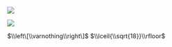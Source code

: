![](https://www.nta.go.jp/tmp/28337857-ae23-429e-95cc-b776628505af/images/d90c4155c96fe6d4a0b75e903f8be472298f40807e69e364302bdd5d58485d66.jpg)

![](https://www.nta.go.jp/tmp/28337857-ae23-429e-95cc-b776628505af/images/5e3e1860faeac6845c7493a432ff1ba74cdbb14e3692a58229ea2d3257103184.jpg)

$\\left\[\\varnothing\\right\]$ $\\lceil{\\sqrt{18}}\\rfloor$